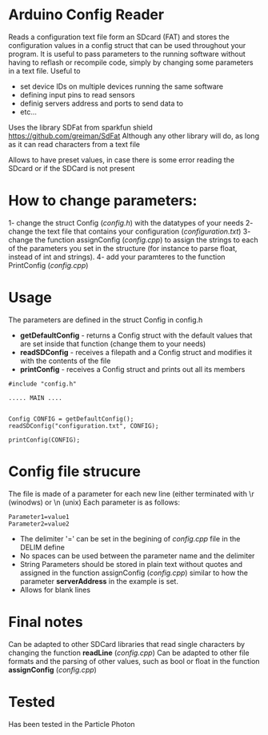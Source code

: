 # Arduino Config Reader

Reads a configuration text file form an SDcard (FAT) and stores the configuration values in a config struct that can be used throughout your program.
It is useful to pass parameters to the running software without having to reflash or recompile code, simply by changing some parameters in a text file.
Useful to 
- set device IDs on multiple devices running the same software
- defining input pins to read sensors
- definig servers address and ports to send data to
- etc...

Uses the library SDFat from sparkfun shield https://github.com/greiman/SdFat 
Although any other library will do, as long as it can read characters from a text file

Allows to have preset values, in case there is some error reading the SDcard or if the SDCard is not present

# How to change parameters:
1- change the struct Config (_config.h_) with the datatypes of your needs
2- change the text file that contains your configuration (_configuration.txt_)
3- change the function assignConfig (_config.cpp_) to assign the strings to each of the parameters you set in the structure (for instance to parse float, instead of int and strings).
4- add your paramteres to the function PrintConfig (_config.cpp_)

# Usage
The parameters are defined in the struct Config in config.h

- **getDefaultConfig** - returns a Config struct with the default values that are set inside that function (change them to your needs)
- **readSDConfig** - receives a filepath and a Config struct and modifies it with the contents of the file
- **printConfig** - receives a Config struct and prints out all its members
```
#include "config.h"

..... MAIN ....


Config CONFIG = getDefaultConfig();
readSDConfig("configuration.txt", CONFIG);

printConfig(CONFIG);
```

# Config file strucure
The file is made of a parameter for each new line (either terminated with \r (winodws) or \n (unix)
Each parameter is as follows:
```
Parameter1=value1
Parameter2=value2
```

- The delimiter '=' can be set in the begining of _config.cpp_ file in the DELIM define
- No spaces can be used between the parameter name and the delimiter
- String Parameters should be stored in plain text without quotes and assigned in the function assignConfig (_config.cpp_) similar to how the parameter **serverAddress** in the example is set.
- Allows for blank lines

# Final notes
Can be adapted to other SDCard libraries that read single characters by changing the function **readLine** (_config.cpp_)
Can be adapted to other file formats and the parsing of other values, such as bool or float in the function **assignConfig** (_config.cpp_)

# Tested
Has been tested in the Particle Photon
